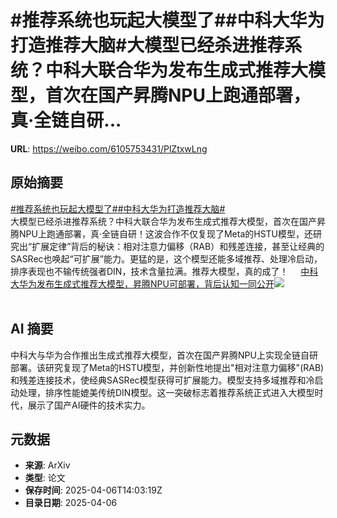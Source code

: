 # #推荐系统也玩起大模型了##中科大华为打造推荐大脑#大模型已经杀进推荐系统？中科大联合华为发布生成式推荐大模型，首次在国产昇腾NPU上跑通部署，真·全链自研...

**URL**: https://weibo.com/6105753431/PlZtxwLng

## 原始摘要

<a href="https://m.weibo.cn/search?containerid=231522type%3D1%26t%3D10%26q%3D%23%E6%8E%A8%E8%8D%90%E7%B3%BB%E7%BB%9F%E4%B9%9F%E7%8E%A9%E8%B5%B7%E5%A4%A7%E6%A8%A1%E5%9E%8B%E4%BA%86%23&amp;extparam=%23%E6%8E%A8%E8%8D%90%E7%B3%BB%E7%BB%9F%E4%B9%9F%E7%8E%A9%E8%B5%B7%E5%A4%A7%E6%A8%A1%E5%9E%8B%E4%BA%86%23" data-hide=""><span class="surl-text">#推荐系统也玩起大模型了#</span></a><a href="https://m.weibo.cn/search?containerid=231522type%3D1%26t%3D10%26q%3D%23%E4%B8%AD%E7%A7%91%E5%A4%A7%E5%8D%8E%E4%B8%BA%E6%89%93%E9%80%A0%E6%8E%A8%E8%8D%90%E5%A4%A7%E8%84%91%23&amp;extparam=%23%E4%B8%AD%E7%A7%91%E5%A4%A7%E5%8D%8E%E4%B8%BA%E6%89%93%E9%80%A0%E6%8E%A8%E8%8D%90%E5%A4%A7%E8%84%91%23" data-hide=""><span class="surl-text">#中科大华为打造推荐大脑#</span></a><br>大模型已经杀进推荐系统？中科大联合华为发布生成式推荐大模型，首次在国产昇腾NPU上跑通部署，真·全链自研！这波合作不仅复现了Meta的HSTU模型，还研究出“扩展定律”背后的秘诀：相对注意力偏移（RAB）和残差连接，甚至让经典的SASRec也唤起“可扩展”能力。更猛的是，这个模型还能多域推荐、处理冷启动，排序表现也不输传统强者DIN，技术含量拉满。推荐大模型，真的成了！ <a href="https://weibo.com/ttarticle/p/show?id=2309405152412037153364" data-hide=""><span class="url-icon"><img style="width: 1rem;height: 1rem" src="https://h5.sinaimg.cn/upload/2015/09/25/3/timeline_card_small_article_default.png" referrerpolicy="no-referrer"></span><span class="surl-text">中科大华为发布生成式推荐大模型，昇腾NPU可部署，背后认知一同公开</span></a><img style="" src="https://tvax3.sinaimg.cn/large/006Fd7o3gy1i06zga46i1j30gc096q34.jpg" referrerpolicy="no-referrer"><br><br>

## AI 摘要

中科大与华为合作推出生成式推荐大模型，首次在国产昇腾NPU上实现全链自研部署。该研究复现了Meta的HSTU模型，并创新性地提出"相对注意力偏移"(RAB)和残差连接技术，使经典SASRec模型获得可扩展能力。模型支持多域推荐和冷启动处理，排序性能媲美传统DIN模型。这一突破标志着推荐系统正式进入大模型时代，展示了国产AI硬件的技术实力。

## 元数据

- **来源**: ArXiv
- **类型**: 论文
- **保存时间**: 2025-04-06T14:03:19Z
- **目录日期**: 2025-04-06
